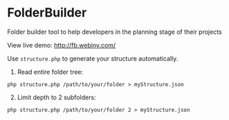 # FolderBuilder
Folder builder tool to help developers in the planning stage of their projects


View live demo: http://fb.webiny.com/


Use `structure.php` to generate your structure automatically.

1. Read entire folder tree:
```
php structure.php /path/to/your/folder > myStructure.json
``` 
                                                              
2. Limit depth to 2 subfolders:                                          
```
php structure.php /path/to/your/folder 2 > myStructure.json   
```